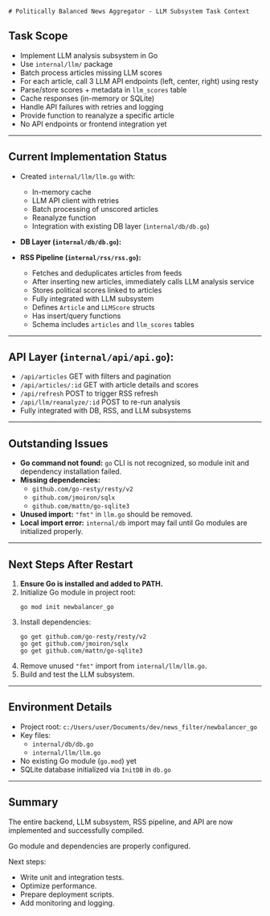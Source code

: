                                                                                                                                                                                                                                                                                                                                                                                                                                                                                                                                                                                                                # Politically Balanced News Aggregator - LLM Subsystem Task Context

## Task Scope
- Implement LLM analysis subsystem in Go
- Use `internal/llm/` package
- Batch process articles missing LLM scores
- For each article, call 3 LLM API endpoints (left, center, right) using resty
- Parse/store scores + metadata in `llm_scores` table
- Cache responses (in-memory or SQLite)
- Handle API failures with retries and logging
- Provide function to reanalyze a specific article
- No API endpoints or frontend integration yet

---

## Current Implementation Status

- Created `internal/llm/llm.go` with:
  - In-memory cache
  - LLM API client with retries
  - Batch processing of unscored articles
  - Reanalyze function
  - Integration with existing DB layer (`internal/db/db.go`)

- **DB Layer (`internal/db/db.go`):**

- **RSS Pipeline (`internal/rss/rss.go`):**
  - Fetches and deduplicates articles from feeds
  - After inserting new articles, immediately calls LLM analysis service
  - Stores political scores linked to articles
  - Fully integrated with LLM subsystem
  - Defines `Article` and `LLMScore` structs
  - Has insert/query functions
  - Schema includes `articles` and `llm_scores` tables

---

## API Layer (`internal/api/api.go`):
- `/api/articles` GET with filters and pagination
- `/api/articles/:id` GET with article details and scores
- `/api/refresh` POST to trigger RSS refresh
- `/api/llm/reanalyze/:id` POST to re-run analysis
- Fully integrated with DB, RSS, and LLM subsystems

---

## Outstanding Issues

- **Go command not found:** `go` CLI is not recognized, so module init and dependency installation failed.
- **Missing dependencies:**
  - `github.com/go-resty/resty/v2`
  - `github.com/jmoiron/sqlx`
  - `github.com/mattn/go-sqlite3`
- **Unused import:** `"fmt"` in `llm.go` should be removed.
- **Local import error:** `internal/db` import may fail until Go modules are initialized properly.

---

## Next Steps After Restart

1. **Ensure Go is installed and added to PATH.**
2. Initialize Go module in project root:
   ```
   go mod init newbalancer_go
   ```
3. Install dependencies:
   ```
   go get github.com/go-resty/resty/v2
   go get github.com/jmoiron/sqlx
   go get github.com/mattn/go-sqlite3
   ```
4. Remove unused `"fmt"` import from `internal/llm/llm.go`.
5. Build and test the LLM subsystem.

---

## Environment Details

- Project root: `c:/Users/user/Documents/dev/news_filter/newbalancer_go`
- Key files:
  - `internal/db/db.go`
  - `internal/llm/llm.go`
- No existing Go module (`go.mod`) yet
- SQLite database initialized via `InitDB` in `db.go`

---

## Summary

The entire backend, LLM subsystem, RSS pipeline, and API are now implemented and successfully compiled.

Go module and dependencies are properly configured.

Next steps:
- Write unit and integration tests.
- Optimize performance.
- Prepare deployment scripts.
- Add monitoring and logging.